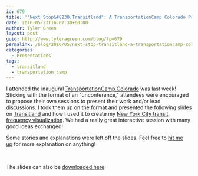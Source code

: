 ```yaml
---
id: 679
title: '"Next Stop&#8230;Transitland": A TransportationCamp Colorado Presentation'
date: 2016-05-23T16:07:30+00:00
author: Tyler Green
layout: post
guid: http://www.tyleragreen.com/blog/?p=679
permalink: /blog/2016/05/next-stop-transitland-a-transportationcamp-colorado-presentation/
categories:
  - Presentations
tags:
  - transitland
  - transportation camp
---
```

I attended the inaugural <a href="http://transportationcamp.org/events/colorado-2016/" target="_blank">TransportationCamp Colorado</a> was last week! Sticking with the format of an "unconference," attendees were encouraged to propose their own sessions to present their work and/or lead discussions. I took them up on the format and presented the following slides on <a href="https://transit.land/" target="_blank">Transitland</a> and how I used it to create my <a href="http://www.tyleragreen.com/maps/new_york/" target="_blank">New York City transit frequency visualization</a>. We had a really great interactive session with many good ideas exchanged!

Some stories and explanations were left off the slides. Feel free to <a href="/#connect" target="_blank">hit me up</a> for more explanation on anything!

<div class="pdfemb-viewer" data-pdf-url="http://www.tyleragreen.com/blog_files/2016-05-transitland-presentation/Transitland_TylerGreen.pdf" style="" data-width="max" data-height="max"  data-toolbar="bottom" data-toolbar-fixed="off">
</div>

&nbsp;

The slides can also be <a href="http://www.tyleragreen.com/blog_files/2016-05-transitland-presentation/Transitland_TylerGreen.pdf" target="_blank">downloaded here</a>.
